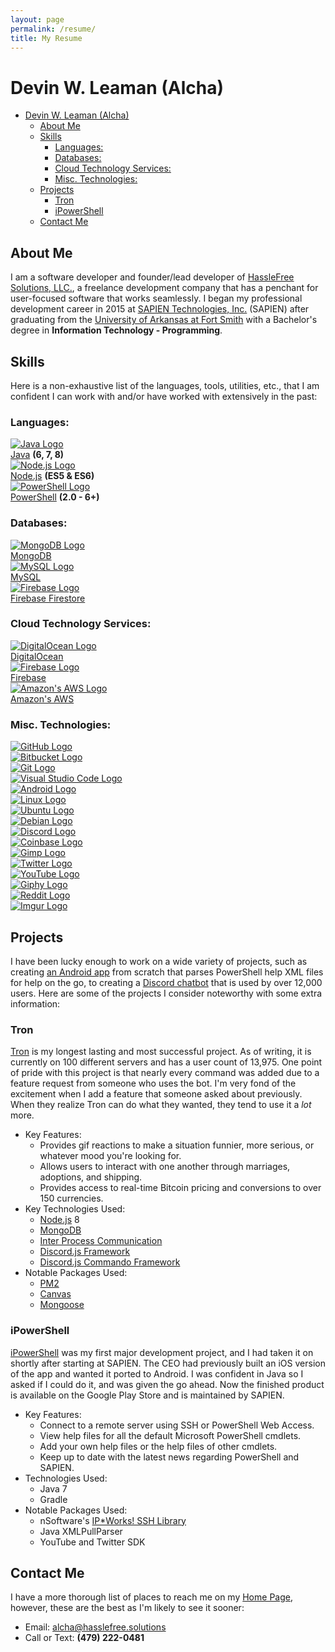 ```yaml
---
layout: page
permalink: /resume/
title: My Resume
---
```


# Devin W. Leaman (Alcha)

- [Devin W. Leaman (Alcha)](#devin-w-leaman-alcha)
  - [About Me](#about-me)
  - [Skills](#skills)
    - [Languages:](#languages)
    - [Databases:](#databases)
    - [Cloud Technology Services:](#cloud-technology-services)
    - [Misc. Technologies:](#misc-technologies)
  - [Projects](#projects)
    - [Tron](#tron)
    - [iPowerShell](#ipowershell)
  - [Contact Me](#contact-me)

## About Me

I am a software developer and founder/lead developer of [HassleFree Solutions, LLC.][01], a freelance development company that has a penchant for user-focused software that works seamlessly. I began my professional development career in 2015 at [SAPIEN Technologies, Inc.][02] (SAPIEN) after graduating from the [University of Arkansas at Fort Smith][00] with a Bachelor's degree in **Information Technology - Programming**.

## Skills

Here is a non-exhaustive list of the languages, tools, utilities, etc., that I am confident I can work with and/or have worked with extensively in the past:

### Languages:
<div class="skillContainer">
  <div class="skill">
    <a href="https://openjdk.java.net/" target="_blank">
      <img alt="Java Logo" src="/assets/img/java.svg" />
    </a>
    <div class="skillName">
      <a href="https://openjdk.java.net/" target="_blank">Java</a> <b>(6, 7, 8)</b>
    </div>
  </div>

  <div class="skill">
    <a href="https://nodejs.org/en/" target="_blank">
      <img alt="Node.js Logo" src="/assets/img/nodejs.svg" />
    </a>
    <div class="skillName">
      <a href="https://nodejs.org/en/" target="_blank">Node.js</a> <b>(ES5 & ES6)</b>
    </div>
  </div>

  <div class="skill">
    <a href="https://github.com/PowerShell/PowerShell" target="_blank">
      <img alt="PowerShell Logo" src="/assets/img/powershell.svg" />
    </a>
    <div class="skillName">
      <a href="https://github.com/PowerShell/PowerShell" target="_blank">PowerShell</a> <b>(2.0 - 6+)</b>
    </div>
  </div>
</div>

### Databases:
<div class="skillContainer">
  <div class="skill">
    <a href="https://www.mongodb.com/" target="_blank">
      <img alt="MongoDB Logo" src="/assets/img/mongodb.svg" />
    </a>
    <div class="skillName">
      <a href="https://www.mongodb.com/" target="_blank">MongoDB</a>
    </div>
  </div>

  <div class="skill">
    <a href="https://www.mysql.com/" target="_blank">
      <img alt="MySQL Logo" src="/assets/img/mysql.svg" />
    </a>
    <div class="skillName">
      <a href="https://www.mysql.com/" target="_blank">MySQL</a>
    </div>
  </div>

  <div class="skill">
    <a href="https://firebase.google.com/docs/firestore/" target="_blank">
      <img alt="Firebase Logo" src="/assets/img/firebase.svg" />
    </a>
    <div class="skillName">
      <a href="https://firebase.google.com/docs/firestore/" target="_blank">Firebase Firestore</a>
    </div>
  </div>
</div>

### Cloud Technology Services:
<div class="skillContainer">
  <div class="skill">
    <a href="https://www.digitalocean.com/" target="_blank">
      <img alt="DigitalOcean Logo" src="/assets/img/digitalocean.svg" />
    </a>
    <div class="skillName">
      <a href="https://www.digitalocean.com/" target="_blank">DigitalOcean</a>
    </div>
  </div>

  <div class="skill">
    <a href="https://firebase.google.com/" target="_blank">
      <img alt="Firebase Logo" src="/assets/img/firebase.svg" />
    </a>
    <div class="skillName">
      <a href="https://firebase.google.com/" target="_blank">Firebase</a>
    </div>
  </div>

  <div class="skill">
    <a href="https://aws.amazon.com/" target="_blank">
      <img alt="Amazon's AWS Logo" src="/assets/img/aws.svg" />
    </a>
    <div class="skillName">
      <a href="https://aws.amazon.com/" target="_blank">Amazon's AWS</a>
    </div>
  </div>
</div>

### Misc. Technologies:
<div class="skillContainer">
  <div class="miscSkill">
    <a href="https://github.com/Alcha" target="_blank">
      <img alt="GitHub Logo" src="/assets/img/github.svg" />
    </a>
  </div>
  
  <div class="miscSkill">
    <a href="https://bitbucket.org/4lch4/" target="_blank">
      <img alt="Bitbucket Logo" src="/assets/img/bitbucket.svg" />
    </a>
  </div>
  
  <div class="miscSkill">
    <a href="https://git-scm.com/" target="_blank">
      <img alt="Git Logo" src="/assets/img/git.svg" />
    </a>
  </div>

  <div class="miscSkill">
    <a href="https://code.visualstudio.com/docs/extensions/overview" target="_blank">
      <img alt="Visual Studio Code Logo" src="/assets/img/vscode.svg" />
    </a>
  </div>
</div>

<div class="skillContainer">
  <div class="miscSkill">
    <a href="https://developer.android.com/" target="_blank">
      <img alt="Android Logo" src="/assets/img/android.svg" />
    </a>
  </div>

  <div class="miscSkill">
    <a href="https://www.linux.org/" target="_blank">
      <img alt="Linux Logo" src="/assets/img/linux.svg" />
    </a>
  </div>

  <div class="miscSkill">
    <a href="https://www.ubuntu.com/" target="_blank">
      <img alt="Ubuntu Logo" src="/assets/img/ubuntu.svg" />
    </a>
  </div>

  <div class="miscSkill">
    <a href="https://www.debian.org/" target="_blank">
      <img alt="Debian Logo" src="/assets/img/debian.svg" />
    </a>
  </div>
</div>

<div class="skillContainer">
  <div class="miscSkill">
    <a href="https://discordapp.com/developers/docs/intro" target="_blank">
      <img alt="Discord Logo" src="/assets/img/discord.svg" />
    </a>
  </div>
  
  <div class="miscSkill">
    <a href="https://developers.coinbase.com/" target="_blank">
      <img alt="Coinbase Logo" src="/assets/img/coinbase.png" />
    </a>
  </div>

  <div class="miscSkill">
    <a href="https://www.gimp.org/" target="_blank">
      <img alt="Gimp Logo" src="/assets/img/gimp.svg" />
    </a>
  </div>

  <div class="miscSkill">
    <a href="https://developer.twitter.com/" target="_blank">
      <img alt="Twitter Logo" src="/assets/img/twitter.svg" />
    </a>
  </div>
</div>

<div class="skillContainer">
  <div class="miscSkill">
    <a href="https://developers.google.com/youtube/" target="_blank">
      <img alt="YouTube Logo" src="/assets/img/youtube.svg" />
    </a>
  </div>

  <div class="miscSkill">
    <a href="https://developers.giphy.com/" target="_blank">
      <img alt="Giphy Logo" src="/assets/img/giphy.svg" />
    </a>
  </div>

  <div class="miscSkill">
    <a href="https://www.reddit.com/dev/api/" target="_blank">
      <img alt="Reddit Logo" src="/assets/img/reddit.svg" />
    </a>
  </div>

  <div class="miscSkill">
    <a href="https://apidocs.imgur.com/" target="_blank">
      <img alt="Imgur Logo" src="/assets/img/imgur.svg" />
    </a>
  </div>
</div>

## Projects

I have been lucky enough to work on a wide variety of projects, such as creating [an Android app][21] from scratch that parses PowerShell help XML files for help on the go, to creating a [Discord chatbot][20] that is used by over 12,000 users. Here are some of the projects I consider noteworthy with some extra information:

### Tron

[Tron][20] is my longest lasting and most successful project. As of writing, it is currently on 100 different servers and has a user count of 13,975. One point of pride with this project is that nearly every command was added due to a feature request from someone who uses the bot. I'm very fond of the excitement when I add a feature that someone asked about previously. When they realize Tron can do what they wanted, they tend to use it a _lot_ more.

- Key Features:
  - Provides gif reactions to make a situation funnier, more serious, or whatever mood you're looking for.
  - Allows users to interact with one another through marriages, adoptions, and shipping.
  - Provides access to real-time Bitcoin pricing and conversions to over 150 currencies.
- Key Technologies Used:
  - [Node.js][18] 8
  - [MongoDB][13]
  - [Inter Process Communication][27]
  - [Discord.js Framework][23]
  - [Discord.js Commando Framework][22]
- Notable Packages Used:
  - [PM2][24]
  - [Canvas][25]
  - [Mongoose][26]

### iPowerShell

[iPowerShell][21] was my first major development project, and I had taken it on shortly after starting at SAPIEN. The CEO had previously built an iOS version of the app and wanted it ported to Android. I was confident in Java so I asked if I could do it, and was given the go ahead. Now the finished product is available on the Google Play Store and is maintained by SAPIEN.

- Key Features:
  - Connect to a remote server using SSH or PowerShell Web Access.
  - View help files for all the default Microsoft PowerShell cmdlets.
  - Add your own help files or the help files of other cmdlets.
  - Keep up to date with the latest news regarding PowerShell and SAPIEN.
- Technologies Used:
  - Java 7
  - Gradle
- Notable Packages Used:
  - nSoftware's [IP*Works! SSH Library][28]
  - Java XMLPullParser
  - YouTube and Twitter SDK

## Contact Me

I have a more thorough list of places to reach me on my [Home Page][14], however, these are the best as I'm likely to see it sooner:

- Email: [alcha@hasslefree.solutions][16]
- Call or Text: **(479) 222-0481**

[00]: https://uafs.edu/
[01]: https://hasslefree.solutions
[02]: https://www.sapien.com
[03]: https://developer.twitter.com/
[04]: https://developers.google.com/youtube/
[05]: https://apidocs.imgur.com/
[06]: https://developers.giphy.com/
[07]: https://www.reddit.com/dev/api/
[08]: https://firebase.google.com/
[09]: https://aws.amazon.com/
[10]: https://www.digitalocean.com/
[11]: https://firebase.google.com/docs/firestore/
[12]: https://www.mysql.com/
[13]: https://www.mongodb.com/
[14]: /index
[15]: mailto:dleaman212@gmail.com
[16]: mailto:alcha@hasslefree.solutions
[17]: https://openjdk.java.net/
[18]: https://nodejs.org/en/
[19]: https://github.com/PowerShell/PowerShell
[20]: https://github.com/HF-Solutions/Tron
[21]: https://play.google.com/store/apps/details?id=com.sapien.ipowershellandroid
[22]: https://github.com/discordjs/Commando
[23]: https://github.com/discordjs/discord.js/
[24]: https://github.com/Unitech/pm2
[25]: https://github.com/Automattic/node-canvas
[26]: https://github.com/Automattic/mongoose
[27]: https://github.com/RIAEvangelist/node-ipc
[28]: https://www.nsoftware.com/ipworks/ssh/
